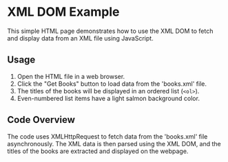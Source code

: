 # XML DOM Example

This simple HTML page demonstrates how to use the XML DOM to fetch and display data from an XML file using JavaScript.

## Usage

1. Open the HTML file in a web browser.
2. Click the "Get Books" button to load data from the 'books.xml' file.
3. The titles of the books will be displayed in an ordered list (`<ol>`).
4. Even-numbered list items have a light salmon background color.

## Code Overview

The code uses XMLHttpRequest to fetch data from the 'books.xml' file asynchronously. The XML data is then parsed using the XML DOM, and the titles of the books are extracted and displayed on the webpage.

